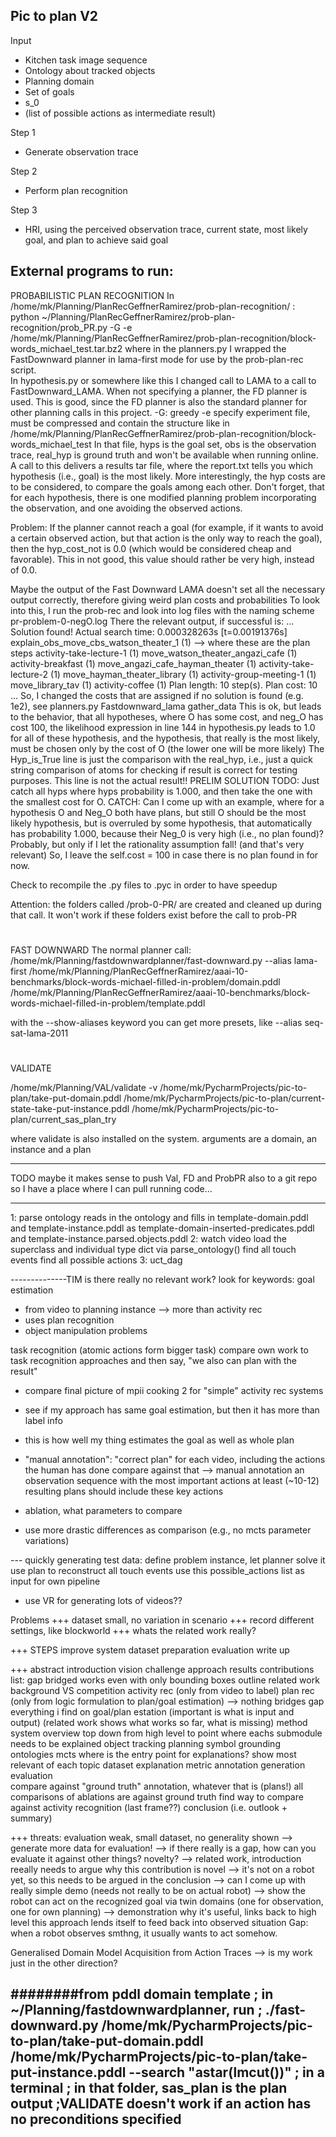 Pic to plan V2
- 
Input
- Kitchen task image sequence
- Ontology about tracked objects
- Planning domain
- Set of goals
- s_0
- (list of possible actions as intermediate result)
    
Step 1
- Generate observation trace

Step 2
- Perform plan recognition

Step 3 
- HRI, using the perceived observation trace, current state, most likely goal, and plan to achieve said goal


External programs to run:
-
PROBABILISTIC PLAN RECOGNITION
In /home/mk/Planning/PlanRecGeffnerRamirez/prob-plan-recognition/ :
python ~/Planning/PlanRecGeffnerRamirez/prob-plan-recognition/prob_PR.py -G -e /home/mk/Planning/PlanRecGeffnerRamirez/prob-plan-recognition/block-words_michael_test.tar.bz2
where in the planners.py I wrapped the FastDownward planner in lama-first mode for use by the prob-plan-rec script. \
 In hypothesis.py or somewhere like this I changed call to LAMA to a call to FastDownward_LAMA. When not specifying a planner, 
 the FD planner is used. This is good, since the FD planner is also the standard planner for other planning calls in this 
 project.
-G: greedy
-e specify experiment file, must be compressed and contain the structure like in /home/mk/Planning/PlanRecGeffnerRamirez/prob-plan-recognition/block-words_michael_test
 In that file, hyps is the goal set, obs is the observation trace, real_hyp is ground truth and won't be available when 
 running online.
 A call to this delivers a results tar file, where the report.txt tells you which hypothesis (i.e., goal) is the most likely.
 More interestingly, the hyp costs are to be considered, to compare the goals among each other. Don't forget, that for each
 hypothesis, there is one modified planning problem incorporating the observation, and one avoiding the observed actions.
 
 Problem: If the planner cannot reach a goal (for example, if it wants to avoid a certain observed action, but that action is 
 the only way to reach the goal), then the hyp_cost_not is 0.0 (which would be considered cheap and favorable). 
 This in not good, this value should rather be very high, instead of 0.0. 
 
 Maybe the output of the Fast Downward LAMA doesn't set all the necessary output correctly, therefore giving weird plan costs and probabilities
 To look into this, I run the prob-rec and look into log files with the naming scheme pr-problem-0-negO.log
 There the relevant output, if successful is:
 ...
 Solution found!
Actual search time: 0.000328263s [t=0.00191376s]
explain_obs_move_cbs_watson_theater_1  (1) --> where these are the plan steps
activity-take-lecture-1  (1)
move_watson_theater_angazi_cafe  (1)
activity-breakfast  (1)
move_angazi_cafe_hayman_theater  (1)
activity-take-lecture-2  (1)
move_hayman_theater_library  (1)
activity-group-meeting-1  (1)
move_library_tav  (1)
activity-coffee  (1)
Plan length: 10 step(s).
Plan cost: 10
 ...
 So, I changed the costs that are assigned if no solution is found (e.g. 1e2), see planners.py Fastdownward_lama gather_data
 This is ok, but leads to the behavior, that all hypotheses, where O has some cost, and neg_O has cost 100, the
 likelihood expression in line 144 in hypothesis.py leads to 1.0 for all of these hypothesis, and the hypothesis, that
 really is the most likely, must be chosen only by the cost of O (the lower one will be more likely)
 The Hyp_is_True line is just the comparison with the real_hyp, i.e., just a quick string comparison of atoms for checking if 
 result is correct for testing purposes. This line is not the actual result!!
 PRELIM SOLUTION TODO: Just catch all hyps where hyps probability is 1.000, and then take the one with the
 smallest cost for O.
 CATCH: Can I come up with an example, where for a hypothesis O and Neg_O both have plans, but still O should be the most likely
 hypothesis, but is overruled by some hypothesis, that automatically has probability 1.000, because their Neg_0 is very high (i.e., no plan found)?
 Probably, but only if I let the rationality assumption fall! (and that's very relevant)
So, I leave the self.cost = 100 in case there is no plan found in for now.  
 
 Check to recompile the .py files to .pyc in order to have speedup
 
 Attention: the folders called /prob-0-PR/ are created and cleaned up during that call.
 It won't work if these folders exist before the call to prob-PR
 
 #
 FAST DOWNWARD
 The normal planner call:
 /home/mk/Planning/fastdownwardplanner/fast-downward.py  --alias lama-first /home/mk/Planning/PlanRecGeffnerRamirez/aaai-10-benchmarks/block-words-michael-filled-in-problem/domain.pddl /home/mk/Planning/PlanRecGeffnerRamirez/aaai-10-benchmarks/block-words-michael-filled-in-problem/template.pddl

with the --show-aliases keyword you can get more presets, like  --alias seq-sat-lama-2011

# 
VALIDATE 

/home/mk/Planning/VAL/validate -v  /home/mk/PycharmProjects/pic-to-plan/take-put-domain.pddl /home/mk/PycharmProjects/pic-to-plan/current-state-take-put-instance.pddl /home/mk/PycharmProjects/pic-to-plan/current_sas_plan_try

where validate is also installed on the system. 
arguments are a domain, an instance and a plan


-----
TODO maybe it makes sense to push Val, FD and ProbPR also to a git repo so I have a place where I can pull running code...






-----
1: parse ontology
    reads in the ontology and fills in template-domain.pddl and template-instance.pddl as template-domain-inserted-predicates.pddl and 
    template-instance.parsed.objects.pddl
2: watch video
    load the superclass and individual type dict via parse_ontology()
    find all touch events
    find all possible actions
3: uct_dag
    
    
    
    
--------------TIM
is there really no relevant work?
look for keywords: goal estimation

- from video to planning instance --> more than activity rec
- uses plan recognition
- object manipulation problems

task recognition (atomic actions form bigger task)
compare own work to task recognition approaches and then say, "we also can plan with the result"

- compare final picture of mpii cooking 2 for "simple" activity rec systems
- see if my approach has same goal estimation, but then it has more than label info

- this is how well my thing estimates the goal as well as whole plan
- "manual annotation": "correct plan" for each video, including the actions the human has done
compare against that
--> manual annotation an observation sequence with the most important actions at least (~10-12)
resulting plans should include these key actions

- ablation, what parameters to compare
- use more drastic differences as comparison (e.g., no mcts parameter variations)

--- quickly generating test data:
define problem instance,
let planner solve it
use plan to reconstruct all touch events
use this possible_actions list as input for own pipeline

- use VR for generating lots of videos??

Problems
+++ dataset small, no variation in scenario
+++ record different settings, like blockworld
+++ whats the related work really?

+++ STEPS
improve system
dataset preparation 
evaluation
write up


+++ 
abstract
introduction
    vision 
    challenge
    approach
    results
    contributions list:
        gap bridged
        works even with only bounding boxes
    outline
related work
    background VS competition
    activity rec (only from video to label)
    plan rec (only from logic formulation to plan/goal estimation)
    --> nothing bridges gap
    everything i find on goal/plan estation (important is what is input and output)
    (related work shows what works so far, what is missing)
method
    system overview
        top down
        from high level to point where eachs submodule needs to be explained
    object tracking
    planning
    symbol grounding
    ontologies
    mcts
        where is the entry point for explanations?
        show most relevant of each topic
dataset explanation 
    metric
    annotation generation
evaluation      
    compare against "ground truth" annotation, whatever that is (plans!)
    all comparisons of ablations are against ground truth
    find way to compare against activity recognition (last frame??)
conclusion (i.e. outlook + summary)

+++ threats: 
    evaluation weak, small dataset, no generality shown
    --> generate more data for evaluation!
    --> if there really is a gap, how can you evaluate it against other things?
    novelty?
    --> related work, introduction reeally needs to argue why this contribution is novel
    --> it's not on a robot yet, so this needs to be argued in the conclusion
    --> can I come up with really simple demo (needs not really to be on actual robot)
    --> show the robot can act on the recognized goal via twin domains (one for observation, one for own planning)
        --> demonstration why it's useful, links back to high level
        this approach lends itself to feed back into observed situation
        Gap: when a robot observes smthng, it usually wants to act somehow.
        
Generalised Domain Model Acquisition from Action Traces
--> is my work just in the other direction?



########from pddl domain template
; in ~/Planning/fastdownwardplanner, run
; ./fast-downward.py /home/mk/PycharmProjects/pic-to-plan/take-put-domain.pddl /home/mk/PycharmProjects/pic-to-plan/take-put-instance.pddl --search "astar(lmcut())"
; in a terminal
; in that folder, sas_plan is the plan output
;VALIDATE doesn't work if an action has no preconditions specified
-----------------